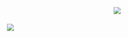 <img align="right" src="https://visitor-badge.laobi.icu/badge?page_id=akarichan00.akarichan00" />

<h1 align="center" >
  <a href="https://git.io/typing-svg">
      <img src="https://readme-typing-svg.herokuapp.com/?
    font=Righteous&size=35&center=true&vCenter=true&width=500&height=70&duration=4000&lines=Hi+There!+;+I'm nunu!;" /> 
  </a>
</h1>
































